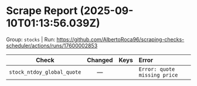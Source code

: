 # Scrape Report (2025-09-10T01:13:56.039Z)

Group: `stocks`  |  Run: https://github.com/AlbertoRoca96/scraping-checks-scheduler/actions/runs/17600002853

| Check | Changed | Keys | Error |
|---|:---:|:--|:--|
| `stock_ntdoy_global_quote` | — |  | `Error: quote missing price` |
